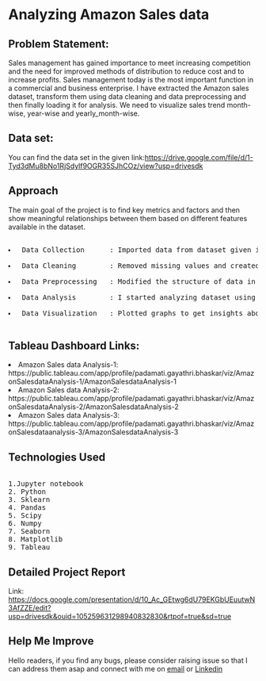 # Analyzing Amazon Sales data
## Problem Statement:

<p>Sales management has gained importance to meet increasing competition and the need for improved methods of distribution to reduce cost and to increase profits. Sales management today is the most important function in a commercial and business enterprise. I have extracted the Amazon sales dataset, transform them using data cleaning and data preprocessing and then finally loading it for analysis. We need to visualize sales trend  month-wise, year-wise and yearly_month-wise. </p>


## Data set:
You can find the data set in the given link:https://drive.google.com/file/d/1-Tyd3dMu8bNo1RjSdylf9OGR35SJhCOz/view?usp=drivesdk

## Approach 
<p>The main goal of the project is to find key metrics and factors and then show meaningful relationships between them based on different features available in the dataset.</p>
<pre> 
<li> Data Collection      : Imported data from dataset given in the project using Pandas library. </li>
<li> Data Cleaning        : Removed missing values and created new features as per insights. </li>
<li> Data Preprocessing   : Modified the structure of data in order to make it more understandable and suitable and convenient for statistical analysis. </li>
<li> Data Analysis        : I started analyzing dataset using Pandas,Numpy,Matplotlib and Seaborn. </li>
<li> Data Visualization   : Plotted graphs to get insights about dependent and independent variables. Also used Tableau for data visulization. </li>
</pre>

## Tableau Dashboard Links:
 <li> Amazon Sales data Analysis-1:
  https://public.tableau.com/app/profile/padamati.gayathri.bhaskar/viz/AmazonSalesdataAnalysis-1/AmazonSalesdataAnalysis-1 
 <li> Amazon Sales data Analysis-2:
  https://public.tableau.com/app/profile/padamati.gayathri.bhaskar/viz/AmazonSalesdataAnalysis-2/AmazonSalesdataAnalysis-2 
 <li> Amazon Sales data Analysis-3:
  https://public.tableau.com/app/profile/padamati.gayathri.bhaskar/viz/AmazonSalesdataanalysis-3/AmazonSalesdataAnalysis-3
  
## Technologies Used
<pre> 
1.Jupyter notebook
2. Python 
3. Sklearn
4. Pandas
5. Scipy
6. Numpy
7. Seaborn
8. Matplotlib
9. Tableau
</pre>

##  Detailed Project Report

Link: https://docs.google.com/presentation/d/10_Ac_GEtwg6dU79EKGbUEuutwN3AfZZE/edit?usp=drivesdk&ouid=105259631298940832830&rtpof=true&sd=true

## Help Me Improve
<p> Hello readers, if you find any bugs, please consider raising issue so that I can address them asap and connect with me on
<a href="mailto:bhaskarpadamati112@gmail.com">email</a> or
<a href="https://www.linkedin.com/in/gayathri-bhaskar-padamati-78552a148/">Linkedin</a>

